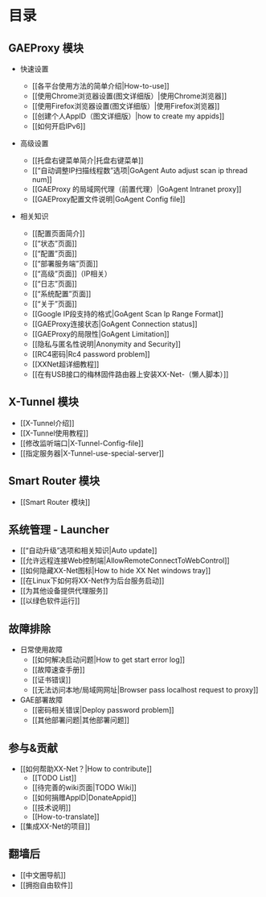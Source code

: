 # 目录

## GAEProxy 模块

- 快速设置
  - [[各平台使用方法的简单介绍|How-to-use]]
  - [[使用Chrome浏览器设置(图文详细版）|使用Chrome浏览器]]
  - [[使用Firefox浏览器设置(图文详细版）|使用Firefox浏览器]]
  - [[创建个人AppID（图文详细版）|how to create my appids]]
  - [[如何开启IPv6]]
- 高级设置  
  - [[托盘右键菜单简介|托盘右键菜单]]
  - [[“自动调整IP扫描线程数”选项|GoAgent Auto adjust scan ip thread num]]
  - [[GAEProxy 的局域网代理（前置代理）|GoAgent Intranet proxy]]
  - [[GAEProxy配置文件说明|GoAgent Config file]]


- 相关知识
  - [[配置页面简介]]
  - [[“状态”页面]]
  - [[“配置”页面]]
  - [[“部署服务端”页面]]
  - [[“高级”页面]]（IP相关）
  - [[“日志”页面]]
  - [[“系统配置”页面]]
  - [[“关于”页面]]
  - [[Google IP段支持的格式|GoAgent Scan Ip Range Format]]
  - [[GAEProxy连接状态|GoAgent Connection status]]
  - [[GAEProxy的局限性|GoAgent Limitation]]
  - [[隐私与匿名性说明|Anonymity and Security]]
  - [[RC4密码|Rc4 password problem]]
  - [[XXNet超详细教程]]
  - [[在有USB接口的梅林固件路由器上安装XX-Net-（懒人脚本）]]

## X-Tunnel 模块

- [[X-Tunnel介绍]]
- [[X-Tunnel使用教程]]   
- [[修改监听端口|X-Tunnel-Config-file]]
- [[指定服务器|X-Tunnel-use-special-server]]

## Smart Router 模块

- [[Smart Router 模块]]

## 系统管理 - Launcher

- [[“自动升级”选项和相关知识|Auto update]]
- [[允许远程连接Web控制端|AllowRemoteConnectToWebControl]]
- [[如何隐藏XX-Net图标|How to hide XX Net windows tray]]
- [[在Linux下如何将XX-Net作为后台服务启动]]
- [[为其他设备提供代理服务]]
- [[以绿色软件运行]]

## 故障排除

- 日常使用故障
  - [[如何解决启动问题|How to get start error log]]
  - [[故障速查手册]]
  - [[证书错误]]
  - [[无法访问本地/局域网网址|Browser pass localhost request to proxy]]
- GAE部署故障
  - [[密码相关错误|Deploy password problem]]
  - [[其他部署问题|其他部署问题]]

## 参与&贡献

- [[如何帮助XX-Net？|How to contribute]]
  - [[TODO List]]
  - [[待完善的wiki页面|TODO Wiki]]
  - [[如何捐赠AppID|DonateAppid]]
  - [[技术说明]]
  - [[How-to-translate]]
- [[集成XX-Net的项目]]

## 翻墙后

- [[中文圈导航]]
- [[拥抱自由软件]]